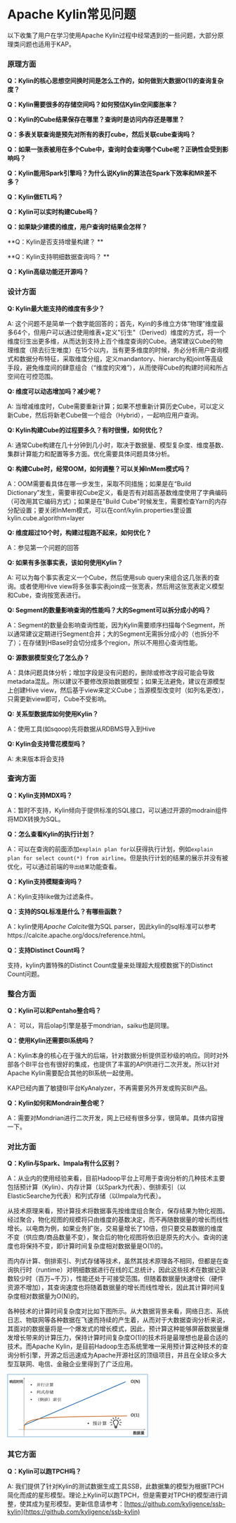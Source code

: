 # Apache Kylin常见问题

以下收集了用户在学习使用Apache Kylin过程中经常遇到的一些问题，大部分原理类问题也适用于KAP。

### 原理方面

**Q：Kylin的核心思想空间换时间是怎么工作的，如何做到大数据O(1)的查询复杂度？**

**Q：Kylin需要很多的存储空间吗？如何预估Kylin空间膨胀率？**

**Q：Kylin的Cube结果保存在哪里？查询时是访问内存还是哪里？**

**Q：多表关联查询是预先对所有的表打cube，然后关联cube查询吗？**

**Q：如果一张表被用在多个Cube中，查询时会查询哪个Cube呢？正确性会受到影响吗？**

**Q：Kylin能用Spark引擎吗？为什么说Kylin的算法在Spark下效率和MR差不多？**

**Q：Kylin做ETL吗？**

**Q：Kylin可以实时构建Cube吗？**

**Q：如果缺少建模的维度，用户查询时结果会怎样？**

**Q：Kylin是否支持增量构建？ **

**Q：Kylin支持明细数据查询吗？ **

**Q：Kylin高级功能还开源吗？**

### 设计方面

**Q: Kylin最大能支持的维度有多少？**

A: 这个问题不是简单一个数字能回答的；首先，Kyin的多维立方体“物理”维度最多64个，但用户可以通过使用维表+定义"衍生"（Derived）维度的方式，将一个维度衍生出更多维，从而达到支持上百个维度查询的Cube。通常建议Cube的物理维度（除去衍生唯度）在15个以内，当有更多维度的时候，务必分析用户查询模式和数据分布特征，采取维度分组，定义mandantory、hierarchy和joint等高级手段，避免维度间的肆意组合（“维度的灾难”），从而使得Cube的构建时间和所占空间在可控范围。


**Q: 维度可以动态增加吗？减少呢？**

A: 当增减维度时，Cube需要重新计算；如果不想重新计算历史Cube，可以定义新Cube，然后将新老Cube做一个组合（Hybrid），一起响应用户查询。

**Q: Kylin构建Cube的过程要多久？有时很慢，如何优化？**

A: 通常Cube构建在几十分钟到几小时，取决于数据量、模型复杂度、维度基数、集群计算能力和配置等多方面。优化需要具体问题具体分析。

**Q: 构建Cube时，经常OOM，如何调整？可以关掉InMem模式吗？**

A：OOM需要看具体在哪一步发生，采取不同措施；如果是在“Build Dictionary”发生，需要审视Cube定义，看是否有对超高基数维度使用了字典编码（可改用其它编码方式）；如果是在"Build Cube"时候发生，需要检查Yarn的内存分配设置；要关闭InMem模式，可以在conf/kylin.properties里设置kylin.cube.algorithm=layer

**Q: 维度超过10个时，构建过程跑不起来，如何优化？**

A：参见第一个问题的回答

**Q: 如果有多张事实表，该如何使用Kylin？**

A: 可以为每个事实表定义一个Cube，然后使用sub query来组合这几张表的查询。或者使用Hive view将多张事实表join成一张宽表，然后用这张宽表定义模型和Cube，查询按宽表进行。

**Q: Segment的数量影响查询的性能吗？大的Segment可以拆分成小的吗？**

A：Segment的数量会影响查询性能，因为Kylin需要顺序扫描每个Segment，所以通常建议定期进行Segment合并；大的Segment无需拆分成小的（也拆分不了）；在存储到HBase时会切分成多个region，所以不用担心查询性能。

**Q: 源数据模型变化了怎么办？**

A：具体问题具体分析；增加字段是没有问题的，删除或修改字段可能会导致metadata混乱。所以建议不要修改原始数据模型；如果无法避免，建议在源模型上创建Hive view，然后基于view来定义Cube；当源模型改变时（如列名更改），只需更新view即可，Cube不受影响。

**Q: 关系型数据库如何使用Kylin？**

A：使用工具(如sqoop)先将数据从RDBMS导入到Hive

**Q: Kylin会支持雪花模型吗？**

A: 未来版本将会支持

### 查询方面

**Q：Kylin支持MDX吗？**

A：暂时不支持，Kylin倾向于提供标准的SQL接口，可以通过开源的modrain组件将MDX转换为SQL。

**Q：怎么查看Kylin的执行计划？**

A：可以在查询的前面添加``explain plan for``以获得执行计划，例如```explain plan for select count(*) from airline```。但是执行计划的结果的展示并没有被优化，可以通过前端的``导出结果``功能查看。

**Q：Kylin支持模糊查询吗？**

A：Kylin支持like做为过滤条件。

**Q：支持的SQL标准是什么？有哪些函数？**

A：kylin使用*Apache Calcite*做为SQL parser，因此kylin的sql标准可以参考https://calcite.apache.org/docs/reference.html。

**Q：支持Distinct Count吗？**

支持，kylin内置特殊的Distinct Count度量来处理超大规模数据下的Distinct Count问题。

### 整合方面

**Q：Kylin可以和Pentaho整合吗？**

A： 可以，背后olap引擎是基于mondrian，saiku也是同理。

**Q：使用Kylin还需要BI系统吗？**

A：Kylin本身的核心在于强大的后端，针对数据分析提供亚秒级的响应。同时对外部各个BI平台也有很好的集成，也提供了丰富的API供进行二次开发。所以针对Apache Kylin需要配合其他的BI系统一起使用。

KAP已经内置了敏捷BI平台KyAnalyzer，不再需要另外开发或购买BI产品。

**Q：Kylin如何和Mondrain整合呢？**

A：需要对Mondrian进行二次开发，网上已经有很多分享，很简单。具体内容搜一下。

### 对比方面

**Q：Kylin与Spark、Impala有什么区别？**

A：从业内的使用经验来看，目前Hadoop平台上可用于查询分析的几种技术主要包括预计算（Kylin）、内存计算（以Spark为代表）、倒排索引（以ElasticSearche为代表）和列式存储（以Impala为代表）。

从技术原理来看，预计算技术将数据事先按维度组合聚合，保存结果为物化视图。经过聚合，物化视图的规模将只由维度的基数决定，而不再随数据量的增长而线性增长。以电商为例，如果业务扩张，交易量增长了10倍，但只要交易数据的维度不变（供应商/商品数量不变），聚合后的物化视图将依旧是原先的大小。查询的速度也将保持不变，即计算时间复杂度相对数据量是O(1)的。

而内存计算、倒排索引、列式存储等技术，虽然其技术原理各不相同，但都是在查询执行时（runtime）对明细数据进行在线的汇总统计，因此这些技术在数据记录数较少时（百万~千万），性能还处于可接受范围。但随着数据量快速增长（硬件资源不增加），其查询速度也将随着数据量的增长而线性增长，因此其计算时间复杂度相对数据量为O(N)的。

各种技术的计算时间复杂度对比如下图所示。从大数据背景来看，网络日志、系统日志、物联网等各种数据在飞速而持续的产生着，从而对于大数据查询分析来说，其面对的数据量将是一个爆发式的增长模式，因此，预计算这种能够屏蔽数据量爆发增长带来的计算压力，保持计算时间复杂度O(1)的技术将是最理想也是最合适的技术。而Apache Kylin，是目前Hadoop生态系统里唯一采用预计算这种技术的查询分析引擎，开源之后迅速成为Apache开源社区的顶级项目，并且在全球众多大型互联网、电信、金融企业里得到了广泛应用。

![复杂度](images/complexity.png)

### 其它方面

**Q：Kylin可以跑TPCH吗？**

A: 我们提供了针对Kylin的测试数据生成工具SSB，此数据集的模型为根据TPCH简化而成的星形模型。理论上Kylin可以跑TPCH，但是需要对TPCH的模型进行调整，使其成为星形模型。更新信息请参考：[https://github.com/kyligence/ssb-kylin](https://github.com/kyligence/ssb-kylin)

